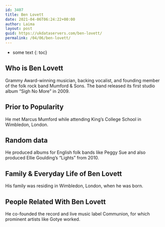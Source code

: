```yaml
---
id: 3407
title: Ben Lovett
date: 2021-04-06T06:24:22+00:00
author: Laima
layout: post
guid: https://ukdataservers.com/ben-lovett/
permalink: /04/06/ben-lovett/
---
```


* some text
{: toc}


## Who is Ben Lovett
                  
                  
                  
Grammy Award-winning musician, backing vocalist, and founding member of the folk rock band Mumford & Sons. The band released its first studio album &#8220;Sigh No More&#8221; in 2009.
                  
              
            
              
            
                
                
                
## Prior to Popularity
                  
                  
                  
He met Marcus Mumford while attending King&#8217;s College School in Wimbledon, London.
                  
              
            
              
            
                
                
                
## Random data
                  
                  
                  
He produced albums for English folk bands like Peggy Sue and also produced Ellie Goulding&#8217;s &#8220;Lights&#8221; from 2010.
                  
              
            
              
            
                
                
                
## Family & Everyday Life of Ben Lovett
                  
                  
                  
His family was residing in Wimbledon, London, when he was born.
                  
              
            
              
            
                
                
                
## People Related With Ben Lovett
                  
                  
                  
He co-founded the record and live music label Communion, for which prominent artists like Gotye worked.
                  
              
            
              
            
                
              
            
              
              
            
            
              
            
          
          
          